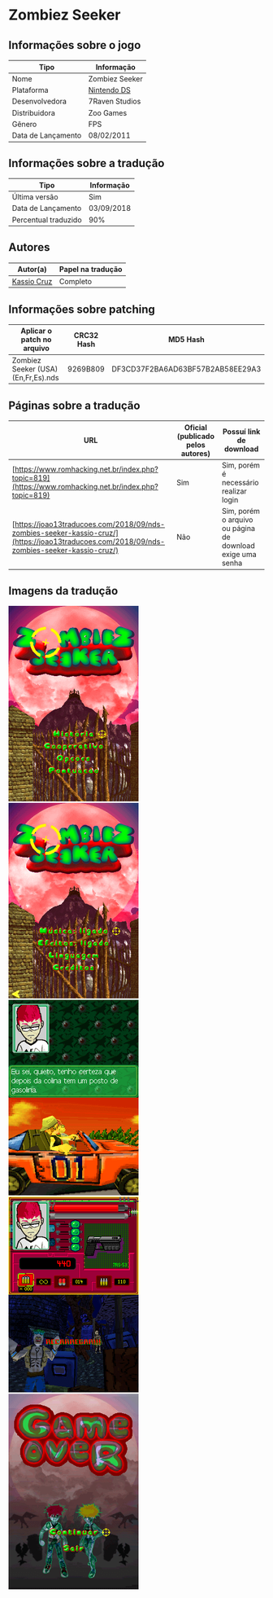 # Zombiez Seeker

## Informações sobre o jogo

| Tipo | Informação |
| ----------- | ----------- |
| Nome | Zombiez Seeker |
| Plataforma | [Nintendo DS](../) |
| Desenvolvedora | 7Raven Studios |
| Distribuidora | Zoo Games |
| Gênero | FPS |
| Data de Lançamento | 08/02/2011 |

## Informações sobre a tradução

| Tipo | Informação |
| ----------- | ----------- |
| Última versão | Sim |
| Data de Lançamento | 03/09/2018 |
| Percentual traduzido | 90% |

## Autores

| Autor(a) | Papel na tradução |
| ----------- | ----------- |
| [Kassio Cruz](../../../autores/kassio-cruz/) | Completo |

## Informações sobre patching

| Aplicar o patch no arquivo | CRC32 Hash | MD5 Hash |
| ----------- | ----------- | ----------- |
| Zombiez Seeker \(USA\) \(En,Fr,Es\)\.nds | 9269B809 | DF3CD37F2BA6AD63BF57B2AB58EE29A3 |

## Páginas sobre a tradução

| URL | Oficial (publicado pelos autores) | Possuí link de download |
| ----------- | ----------- | ----------- |
| [https://www.romhacking.net.br/index.php?topic=819](https://www.romhacking.net.br/index.php?topic=819) | Sim | Sim, porém é necessário realizar login |
| [https://joao13traducoes.com/2018/09/nds-zombies-seeker-kassio-cruz/](https://joao13traducoes.com/2018/09/nds-zombies-seeker-kassio-cruz/) | Não | Sim, porém o arquivo ou página de download exige uma senha |

## Imagens da tradução

![Imagem de exemplo da tradução 1](1.png)
![Imagem de exemplo da tradução 2](2.png)
![Imagem de exemplo da tradução 3](3.png)
![Imagem de exemplo da tradução 4](4.png)
![Imagem de exemplo da tradução 5](5.png)